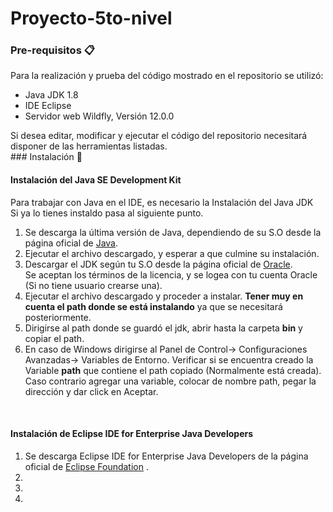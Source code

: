 # Proyecto-5to-nivel
### Pre-requisitos 📋
Para la realización y prueba del código mostrado en el repositorio se utilizó:
<ul>
  <li>Java JDK 1.8</li>
  <li>IDE Eclipse</li>
  <li>Servidor web Wildfly, Versión 12.0.0</li>
</ul>
Si desea editar, modificar y ejecutar el código del repositorio necesitará disponer de las herramientas listadas. <br/>
### Instalación 🔧
<h4>Instalación del Java SE Development Kit</h4>
<p>Para trabajar con Java en el IDE, es necesario la Instalación del Java JDK <br/>
Si ya lo tienes instaldo pasa al siguiente punto.</p>
<ol>
<li>Se descarga  la última versión de Java, dependiendo de su S.O desde la  página oficial de <a href="https://www.java.com/es/download/">Java</a>. </li>
<li>Ejecutar el archivo descargado, y esperar a que culmine su instalación.</li>
<li>Descargar el JDK según tu S.O desde la  página oficial de <a href="https://www.oracle.com/java/technologies/javase/javase-jdk8-downloads.html">Oracle</a>.<br/>
 Se aceptan los términos de la licencia, y se logea con tu cuenta Oracle (Si no tiene usuario crearse una).</li>
<li>Ejecutar el archivo descargado y proceder a instalar. <b> Tener muy en cuenta el path donde se está instalando</b> ya que se necesitará posteriormente.</li>
<li>Dirigirse al path donde se guardó el jdk, abrir hasta la carpeta <b>bin</b> y copiar el path.</li>
<li>En caso de Windows dirigirse al Panel de Control-> Configuraciones Avanzadas-> Variables de Entorno. Verificar si se encuentra creado la Variable <b>path</b>
que contiene el path copiado (Normalmente está creada). Caso contrario agregar una variable, colocar de nombre path, pegar la dirección y dar click en Aceptar. </li>
</ol>

<br/>
<h4>Instalación de Eclipse IDE for Enterprise Java Developers</h4>
<ol>
<li>Se descarga Eclipse IDE for Enterprise Java Developers de la página oficial de <a href="https://www.eclipse.org/downloads/packages/release/2020-06/r/eclipse-ide-enterprise-java-developers.">Eclipse Foundation</a>
.</li>
  <li></li>
  <li></li>
  <li></li>
</ol>
